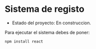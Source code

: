 <h1>Sistema de registo</h1>

- Estado del proyecto: En construccion.

Para ejecutar el sistema debes de poner:

```npm install react```
